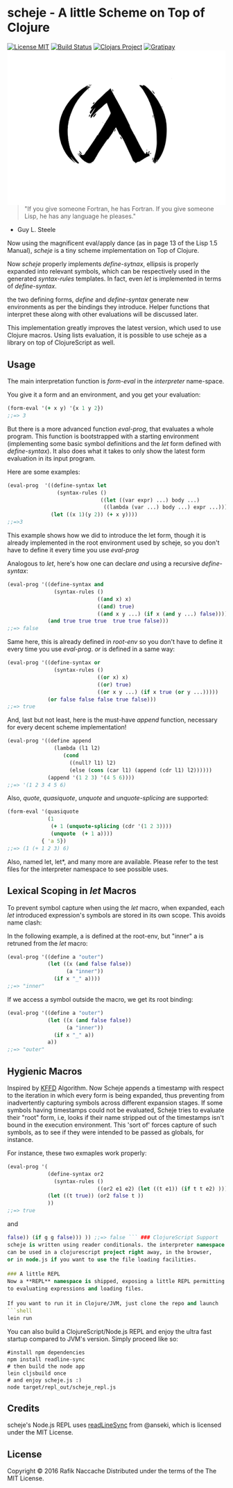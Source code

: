 # scheje - A little Scheme on Top of Clojure
[![License MIT](https://img.shields.io/badge/License-MIT-blue.svg)](http://opensource.org/licenses/MIT)
[![Build Status](https://travis-ci.org/turbopape/scheje.svg?branch=master)](https://travis-ci.org/turbopape/scheje)
[![Clojars Project](https://img.shields.io/clojars/v/scheje.svg)](https://clojars.org/scheje)
[![Gratipay](https://img.shields.io/gratipay/turbopape.svg)](https://gratipay.com/turbopape/)
<img src="./scheje-logo.jpg" size="50%"
 alt="scheje logo" title="The Inky Lambda" align="right" />
 
 >"If you give someone Fortran, he has Fortran. If you give someone Lisp, he has any language he pleases."
 - Guy L. Steele
 
Now using the magnificent eval/apply dance (as in page 13 of the
Lisp 1.5 Manual), *scheje* is a tiny scheme implementation on Top of
Clojure.

Now *scheje* properly implements *define-sytnax*, ellipsis is properly
expanded into relevant symbols, which can be respectively used in the
generated *syntax-rules* templates. In fact, even *let* is implemented in
terms of *define-syntax*.

the two defining forms, *define* and *define-syntax* generate new
environments as per the bindings they introduce. Helper functions that
interpret these along with other evaluations will be discussed later.

This implementation greatly improves the latest version, which used to
use Clojure macros. Using lists evaluation, it is possible to use
scheje as a library on top of ClojureScript as well.
## Usage

The main interpretation function is *form-eval* in the *interpreter*
name-space.

You give it a form and an environment, and you get your evaluation:
```clojure
(form-eval '(+ x y) '{x 1 y 2})
;;=> 3
```

But there is a more advanced function *eval-prog*, that evaluates a
whole program. This function is bootstrapped with a starting
environment (implementing some basic symbol definitions and the *let*
form defined with *define-syntax*). It also does what it takes to only
show the latest form evaluation in its input program.

Here are some examples:

```clojure
(eval-prog  '((define-syntax let
                (syntax-rules ()
                              ((let ((var expr) ...) body ...)
                               ((lambda (var ...) body ...) expr ...))))
              (let ((x 1)(y 2)) (+ x y))))
;;=>3
```
This example shows how we did to introduce the let form, though it is
already implemented in the root environment used by scheje, so you
don't have to define it every time you use *eval-prog*

Analogous to *let*, here's how one can declare *and* using a recursive
*define-syntax*:
```clojure
(eval-prog '((define-syntax and
               (syntax-rules ()
                             ((and x) x)
                             ((and) true)
                             ((and x y ...) (if x (and y ...) false))))
             (and true true true  true true false)))
;;=> false
```
Same here, this is already defined in *root-env* so you don't have to
define it every time you use *eval-prog*. *or* is defined in a same
way:
```clojure
(eval-prog '((define-syntax or
               (syntax-rules ()
                             ((or x) x)
                             ((or) true)
                             ((or x y ...) (if x true (or y ...)))))
             (or false false false true false)))
;;=> true
```

And, last but not least, here is the must-have *append* function, necessary for
every decent scheme implementation!
```clojure
(eval-prog '((define append
               (lambda (l1 l2)
                  (cond
                    ((null? l1) l2)
                    (else (cons (car l1) (append (cdr l1) l2))))))
             (append '(1 2 3) '(4 5 6))))
;;=> '(1 2 3 4 5 6)
```


Also, *quote*, *quasiquote*, *unquote* and *unquote-splicing* are
supported:

```clojure
(form-eval '(quasiquote
             (1
              (+ 1 (unquote-splicing (cdr '(1 2 3)))) 
              (unquote  (+ 1 a)))) 
           { 'a 5})
;;=> (1 (+ 1 2 3) 6)
```
Also, named let, let*, and many more are available. Please refer to
the test files for the interpreter namespace to see possible uses.

## Lexical Scoping in *let* Macros

To prevent symbol capture when using the *let* macro, when expanded,
each *let* introduced expression's symbols are stored in its own
scope. This avoids name clash:

In the following example, a is defined at the root-env, but "inner" a
is retruned from the *let* macro:
```clojure
(eval-prog '((define a "outer")
             (let ((x (and false false))
                   (a "inner"))
               (if x "_" a))))
;;=> "inner"
```

If we access a symbol outside the macro, we get its root binding:

```clojure
(eval-prog '((define a "outer")
             (let ((x (and false false))
                   (a "inner"))
               (if x "_" a))
             a))
;;=> "outer"
```
## Hygienic Macros 

Inspired by
[KFFD](http://web.cs.ucdavis.edu/~devanbu/teaching/260/kohlbecker.pdf)
Algorithm. Now Scheje appends a timestamp with respect to the
iteration in which every form is being expanded, thus preventing from
inadvertently capturing symbols across different expansion stages.
If some symbols having timestamps could not be evaluated, Scheje tries to
evaluate their "root" form, i.e, looks if their name stripped out of the timestamps isn't
bound in the execution environment. This 'sort of' forces capture of such symbols,
as to see if they were intended to be passed as globals, for instance.

For instance, these two exmaples work properly:
```clojure
(eval-prog '(
             (define-syntax or2
               (syntax-rules ()
                             ((or2 e1 e2) (let ((t e1)) (if t t e2) ))))
             (let ((t true)) (or2 false t ))
             ))
;;=> true
```
and 

```clojure (eval-prog '( (let ((if (lambda(x y z) "oops"))) (let ((g
false)) (if g g false))) )) ;;=> false ``` ### ClojureScript Support
scheje is written using reader conditionals. the interpreter namespace
can be used in a clojurescript project right away, in the browser, 
or in node.js if you want to use the file loading facilities.

### A little REPL 
Now a **REPL** namespace is shipped, exposing a little REPL permitting
to evaluating expressions and loading files. 

If you want to run it in Clojure/JVM, just clone the repo and launch
```shell
lein run
```
You can also build a ClojureScript/Node.js REPL and enjoy the ultra fast startup compared to JVM's version. Simply
proceed like so:
```shell
#install npm dependencies
npm install readline-sync
# then build the node app
lein cljsbuild once
# and enjoy scheje.js :)
node target/repl_out/scheje_repl.js
```
## Credits
scheje's Node.js REPL uses [readLineSync](https://github.com/anseki/readline-sync) from @anseki, which is licensed under the MIT License. 
## License
Copyright © 2016 Rafik Naccache
Distributed under the terms of the The MIT License.

